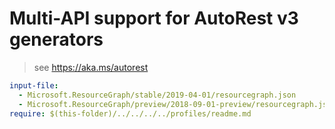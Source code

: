 # Multi-API support for AutoRest v3 generators

> see https://aka.ms/autorest

``` yaml $(enable-multi-api)
input-file:
  - Microsoft.ResourceGraph/stable/2019-04-01/resourcegraph.json
  - Microsoft.ResourceGraph/preview/2018-09-01-preview/resourcegraph.json
require: $(this-folder)/../../../../profiles/readme.md
```
